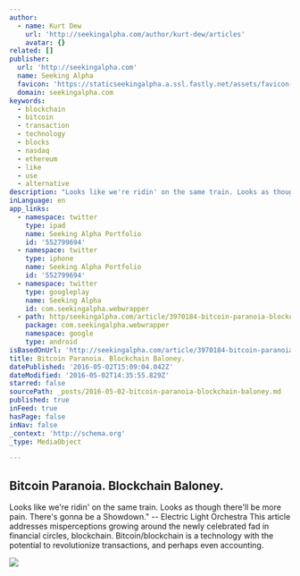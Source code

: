 ```yaml
---
author:
  - name: Kurt Dew
    url: 'http://seekingalpha.com/author/kurt-dew/articles'
    avatar: {}
related: []
publisher:
  url: 'http://seekingalpha.com'
  name: Seeking Alpha
  favicon: 'https://staticseekingalpha.a.ssl.fastly.net/assets/favicon-d8a68714f8b18f200bbdab463556289870b8fc0c008d85fda68e41ebfb724635.ico'
  domain: seekingalpha.com
keywords:
  - blockchain
  - bitcoin
  - transaction
  - technology
  - blocks
  - nasdaq
  - ethereum
  - like
  - use
  - alternative
description: "Looks like we're ridin' on the same train. Looks as though there'll be more pain. There's gonna be a Showdown.\" -- Electric Light Orchestra This article addresses misperceptions growing around the newly celebrated fad in financial circles, blockchain. Bitcoin/blockchain is a technology with the potential to revolutionize transactions, and perhaps even accounting."
inLanguage: en
app_links:
  - namespace: twitter
    type: ipad
    name: Seeking Alpha Portfolio
    id: '552799694'
  - namespace: twitter
    type: iphone
    name: Seeking Alpha Portfolio
    id: '552799694'
  - namespace: twitter
    type: googleplay
    name: Seeking Alpha
    id: com.seekingalpha.webwrapper
  - path: http/seekingalpha.com/article/3970184-bitcoin-paranoia-blockchain-baloney?source=google_app_index
    package: com.seekingalpha.webwrapper
    namespace: google
    type: android
isBasedOnUrl: 'http://seekingalpha.com/article/3970184-bitcoin-paranoia-blockchain-baloney'
title: Bitcoin Paranoia. Blockchain Baloney.
datePublished: '2016-05-02T15:09:04.042Z'
dateModified: '2016-05-02T14:35:55.829Z'
starred: false
sourcePath: _posts/2016-05-02-bitcoin-paranoia-blockchain-baloney.md
published: true
inFeed: true
hasPage: false
inNav: false
_context: 'http://schema.org'
_type: MediaObject

---
```

<article style=""><h1>Bitcoin Paranoia. Blockchain Baloney.</h1><p>Looks like we're ridin' on the same train. Looks as though there'll be more pain. There's gonna be a Showdown." -- Electric Light Orchestra This article addresses misperceptions growing around the newly celebrated fad in financial circles, blockchain. Bitcoin/blockchain is a technology with the potential to revolutionize transactions, and perhaps even accounting.</p><img src="https://staticseekingalpha.a.ssl.fastly.net/uploads/2016/5/1/40913185-14621541476958938.png" /></article>